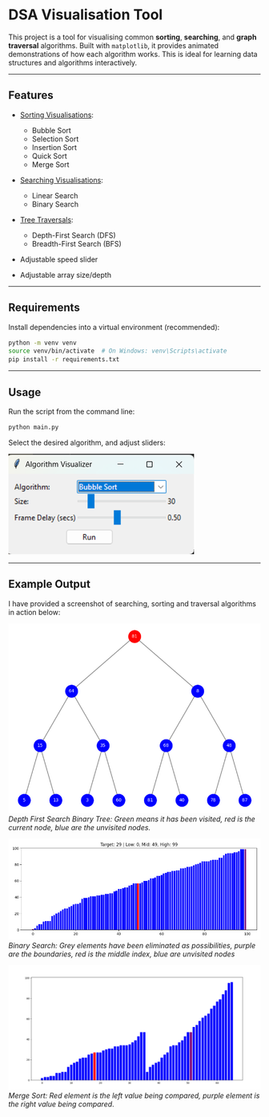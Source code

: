 # DSA Visualisation Tool

This project is a tool for visualising common **sorting**, **searching**, and **graph traversal** algorithms. Built with
`matplotlib`, it provides animated demonstrations of how each algorithm works. This is ideal for learning data
structures and algorithms interactively.

---

## Features

- <u>Sorting Visualisations</u>:
  - Bubble Sort
  - Selection Sort
  - Insertion Sort
  - Quick Sort
  - Merge Sort


- <u>Searching Visualisations</u>:
  - Linear Search
  - Binary Search


- <u>Tree Traversals</u>:
  - Depth-First Search (DFS)
  - Breadth-First Search (BFS)



- Adjustable speed slider
- Adjustable array size/depth

---

## Requirements

Install dependencies into a virtual environment (recommended):

```bash
python -m venv venv
source venv/bin/activate  # On Windows: venv\Scripts\activate
pip install -r requirements.txt
```

---

## Usage

Run the script from the command line:

```bash
python main.py
```

Select the desired algorithm, and adjust sliders:

![GUI](screenshots/GUI.png)

---

## Example Output

I have provided a screenshot of searching, sorting and traversal algorithms in action below:

![DFS](gifs/dfs.gif)
*Depth First Search Binary Tree: Green means it has been visited, red is the current node,
blue are the unvisited nodes.*

![Binary Search](gifs/binary_search.gif)
*Binary Search: Grey elements have been eliminated as possibilities, purple are the boundaries,
red is the middle index, blue are unvisited nodes*

![Merge Sort](screenshots/Merge_Sort.png)
*Merge Sort: Red element is the left value being compared, purple element is the right value
being compared*.